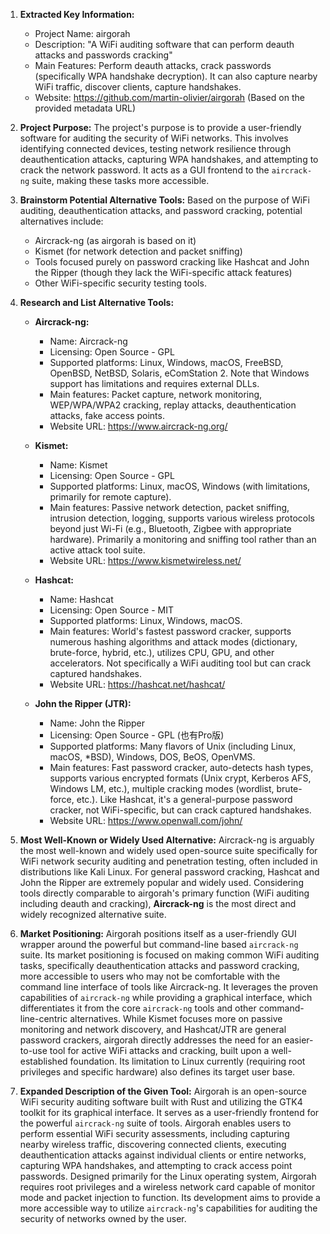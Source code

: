 1.  **Extracted Key Information:**
    *   Project Name: airgorah
    *   Description: "A WiFi auditing software that can perform deauth attacks and passwords cracking"
    *   Main Features: Perform deauth attacks, crack passwords (specifically WPA handshake decryption). It can also capture nearby WiFi traffic, discover clients, capture handshakes.
    *   Website: https://github.com/martin-olivier/airgorah (Based on the provided metadata URL)

2.  **Project Purpose:**
    The project's purpose is to provide a user-friendly software for auditing the security of WiFi networks. This involves identifying connected devices, testing network resilience through deauthentication attacks, capturing WPA handshakes, and attempting to crack the network password. It acts as a GUI frontend to the `aircrack-ng` suite, making these tasks more accessible.

3.  **Brainstorm Potential Alternative Tools:**
    Based on the purpose of WiFi auditing, deauthentication attacks, and password cracking, potential alternatives include:
    *   Aircrack-ng (as airgorah is based on it)
    *   Kismet (for network detection and packet sniffing)
    *   Tools focused purely on password cracking like Hashcat and John the Ripper (though they lack the WiFi-specific attack features)
    *   Other WiFi-specific security testing tools.

4.  **Research and List Alternative Tools:**

    *   **Aircrack-ng:**
        *   Name: Aircrack-ng
        *   Licensing: Open Source - GPL
        *   Supported platforms: Linux, Windows, macOS, FreeBSD, OpenBSD, NetBSD, Solaris, eComStation 2. Note that Windows support has limitations and requires external DLLs.
        *   Main features: Packet capture, network monitoring, WEP/WPA/WPA2 cracking, replay attacks, deauthentication attacks, fake access points.
        *   Website URL: https://www.aircrack-ng.org/

    *   **Kismet:**
        *   Name: Kismet
        *   Licensing: Open Source - GPL
        *   Supported platforms: Linux, macOS, Windows (with limitations, primarily for remote capture).
        *   Main features: Passive network detection, packet sniffing, intrusion detection, logging, supports various wireless protocols beyond just Wi-Fi (e.g., Bluetooth, Zigbee with appropriate hardware). Primarily a monitoring and sniffing tool rather than an active attack tool suite.
        *   Website URL: https://www.kismetwireless.net/

    *   **Hashcat:**
        *   Name: Hashcat
        *   Licensing: Open Source - MIT
        *   Supported platforms: Linux, Windows, macOS.
        *   Main features: World's fastest password cracker, supports numerous hashing algorithms and attack modes (dictionary, brute-force, hybrid, etc.), utilizes CPU, GPU, and other accelerators. Not specifically a WiFi auditing tool but can crack captured handshakes.
        *   Website URL: https://hashcat.net/hashcat/

    *   **John the Ripper (JTR):**
        *   Name: John the Ripper
        *   Licensing: Open Source - GPL (也有Pro版)
        *   Supported platforms: Many flavors of Unix (including Linux, macOS, *BSD), Windows, DOS, BeOS, OpenVMS.
        *   Main features: Fast password cracker, auto-detects hash types, supports various encrypted formats (Unix crypt, Kerberos AFS, Windows LM, etc.), multiple cracking modes (wordlist, brute-force, etc.). Like Hashcat, it's a general-purpose password cracker, not WiFi-specific, but can crack captured handshakes.
        *   Website URL: https://www.openwall.com/john/

5.  **Most Well-Known or Widely Used Alternative:**
    Aircrack-ng is arguably the most well-known and widely used open-source suite specifically for WiFi network security auditing and penetration testing, often included in distributions like Kali Linux. For general password cracking, Hashcat and John the Ripper are extremely popular and widely used. Considering tools directly comparable to airgorah's primary function (WiFi auditing including deauth and cracking), **Aircrack-ng** is the most direct and widely recognized alternative suite.

6.  **Market Positioning:**
    Airgorah positions itself as a user-friendly GUI wrapper around the powerful but command-line based `aircrack-ng` suite. Its market positioning is focused on making common WiFi auditing tasks, specifically deauthentication attacks and password cracking, more accessible to users who may not be comfortable with the command line interface of tools like Aircrack-ng. It leverages the proven capabilities of `aircrack-ng` while providing a graphical interface, which differentiates it from the core `aircrack-ng` tools and other command-line-centric alternatives. While Kismet focuses more on passive monitoring and network discovery, and Hashcat/JTR are general password crackers, airgorah directly addresses the need for an easier-to-use tool for active WiFi attacks and cracking, built upon a well-established foundation. Its limitation to Linux currently (requiring root privileges and specific hardware) also defines its target user base.

7.  **Expanded Description of the Given Tool:**
    Airgorah is an open-source WiFi security auditing software built with Rust and utilizing the GTK4 toolkit for its graphical interface. It serves as a user-friendly frontend for the powerful `aircrack-ng` suite of tools. Airgorah enables users to perform essential WiFi security assessments, including capturing nearby wireless traffic, discovering connected clients, executing deauthentication attacks against individual clients or entire networks, capturing WPA handshakes, and attempting to crack access point passwords. Designed primarily for the Linux operating system, Airgorah requires root privileges and a wireless network card capable of monitor mode and packet injection to function. Its development aims to provide a more accessible way to utilize `aircrack-ng`'s capabilities for auditing the security of networks owned by the user.